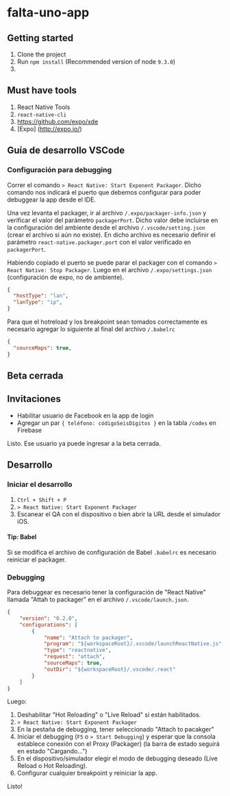 # falta-uno-app

## Getting started
1. Clone the project
2. Run `npm install` (Recommended version of node `9.3.0`)
3. 

## Must have tools
1. React Native Tools
2. `react-native-cli`
3. https://github.com/expo/xde
4. [Expo] (http://expo.io/)

## Guía de desarrollo VSCode

### Configuración para debugging

Correr el comando `> React Native: Start Exponent Packager`. Dicho comando nos indicará el puerto que debemos configurar para poder debuggear la app desde el IDE.

Una vez levanta el packager, ir al archivo `/.expo/packager-info.json` y verificar el valor del parámetro `packagerPort`. Dicho valor debe incluirse en la configuración del ambiente desde el archivo `/.vscode/setting.json` (crear el archivo si aún no existe). En dicho archivo es necesario definir el parámetro `react-native.packager.port` con el valor verificado en `packagerPort`.

Habiendo copiado el puerto se puede parar el packager con el comando `> React Native: Stop Packager`. Luego en el archivo `/.expo/settings.json` (configuración de expo, no de ambiente).

```json
{
  "hostType": "lan",
  "lanType": "ip",
}
```

Para que el hotreload y los breakpoint sean tomados correctamente es necesario agregar lo siguiente al final del archivo `/.babelrc`

```json
{
  "sourceMaps": true,
}
```

## Beta cerrada

## Invitaciones

- Habilitar usuario de Facebook en la app de login
- Agregar un par `{ teléfono: códigoSeisDígitos }` en la tabla `/codes` en Firebase

Listo. Ese usuario ya puede ingresar a la beta cerrada.

## Desarrollo

### Iniciar el desarrollo

1. `Ctrl + Shift + P`
1. `> React Native: Start Exponent Packager`
1. Escanear el QA con el dispositivo o bien abrir la URL desde el simulador iOS.

#### Tip: Babel

Si se modifica el archivo de configuración de Babel `.babelrc` es necesario reiniciar el packager.

### Debugging

Para debuggear es necesario tener la configuración de "React Native" llamada "Attah to packager" en el archivo `/.vscode/launch.json`.

```json
{
    "version": "0.2.0",
    "configurations": [
        {
            "name": "Attach to packager",
            "program": "${workspaceRoot}/.vscode/launchReactNative.js",
            "type": "reactnative",
            "request": "attach",
            "sourceMaps": true,
            "outDir": "${workspaceRoot}/.vscode/.react"
        }
    ]
}
```

Luego:

1. Deshabilitar "Hot Reloading" o "Live Reload" si están habilitados.
1. `> React Native: Start Exponent Packager`
1. En la pestaña de debugging, tener seleccionado "Attach to pacakger"
1. Iniciar el debugging (`F5` o `> Start Debugging`) y esperar que la consola establece conexión con el Proxy (Packager) (la barra de estado seguirá en estado "Cargando...")
1. En el dispositivo/simulador elegir el modo de debugging deseado (Live Reload o Hot Reloading).
1. Configurar cualquier breakpoint y reiniciar la app.

Listo!
